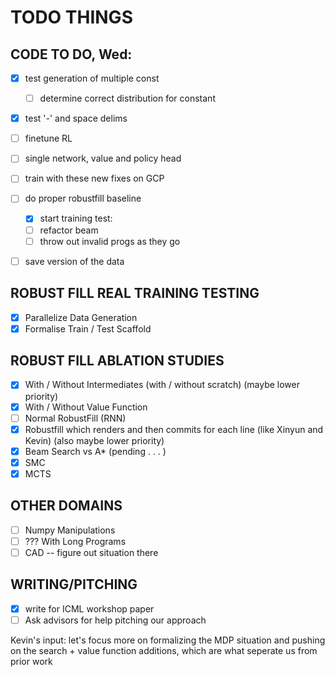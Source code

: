 # TODO THINGS

## CODE TO DO, Wed:
- [X] test generation of multiple const
	- [ ] determine correct distribution for constant
- [X] test '-' and space delims

- [ ] finetune RL
- [ ] single network, value and policy head
- [ ] train with these new fixes on GCP

- [ ] do proper robustfill baseline
	- [X] start training
	test:
	- [ ] refactor beam
	- [ ] throw out invalid progs as they go

- [ ] save version of the data






## ROBUST FILL REAL TRAINING TESTING
- [X] Parallelize Data Generation
- [X] Formalise Train / Test Scaffold

## ROBUST FILL ABLATION STUDIES 
- [X] With / Without Intermediates (with / without scratch) (maybe lower priority)
- [X] With / Without Value Function 
- [ ] Normal RobustFill (RNN)
- [X] Robustfill which renders and then commits for each line (like Xinyun and Kevin) (also maybe lower priority)
- [X] Beam Search vs A* (pending . . . )
- [X] SMC
- [X] MCTS

## OTHER DOMAINS
- [ ] Numpy Manipulations
- [ ] ??? With Long Programs
- [ ] CAD -- figure out situation there

## WRITING/PITCHING
- [X] write for ICML workshop paper
- [ ] Ask advisors for help pitching our approach

Kevin's input: let's focus more on formalizing the MDP situation and pushing on the search + value function additions, which are what seperate us from prior work